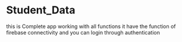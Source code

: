 # Student_Data
this is Complete app working with all functions it have the function of firebase connectivity and you can login through authentication
